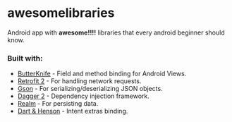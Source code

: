 # awesomelibraries
Android app with <b>awesome!!!!</b> libraries that every android beginner should know.

### Built with: 
 * [ButterKnife](http://jakewharton.github.io/butterknife/) - Field and method binding for Android Views.
 * [Retrofit 2](http://square.github.io/retrofit/) - For handling network requests.
 * [Gson](https://github.com/google/gson) - For serializing/deserializing JSON objects.
 * [Dagger 2](https://google.github.io/dagger/) - Dependency injection framework.
 * [Realm](https://realm.io/) - For persisting data.
 * [Dart & Henson](https://github.com/f2prateek/dart) - Intent extras binding.
